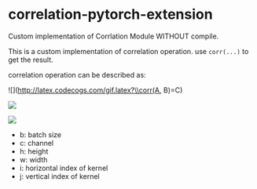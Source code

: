 # correlation-pytorch-extension
Custom implementation of Corrlation Module WITHOUT compile.

This is a custom implementation of correlation operation. use `corr(...)` to get the result.

correlation operation can be described as:

![](http://latex.codecogs.com/gif.latex?\\corr(A, B)=C)

![](http://latex.codecogs.com/gif.latex?\\c_{bijhw}=\sum_{c}a_{bchw}{\cdot}b_{bch'w'})

![](http://latex.codecogs.com/gif.latex?\\\text{where}{\quad}h'=h+i;{\quad}w'=w+j;{\quad}i,j\in[-k,k])

- b: batch size
- c: channel
- h: height
- w: width
- i: horizontal index of kernel
- j: vertical index of kernel
